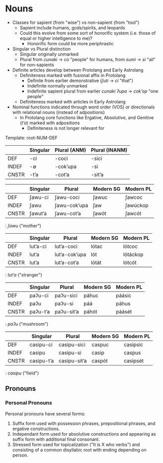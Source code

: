 # Nouns

- Classes for sapient (from "wise") vs non-sapient (from "tool")
    - Sapient include humans, gods/spirits, and leopards
    - Could this evolve from some sort of honorific system (i.e. those of equal or higher intelligence to me)?
        - Honorific form could be more periphrastic
- Singular vs Plural distinction
    - Singular originally unmarked
    - Plural from *cunaki* → *co* "people" for humans, from *sumi* → *si* "all" for non-sapients
- Definite articles develop between Protolang and Early Astrolang
    - Definiteness marked with fusional affix in Protolang
        - Definite from earlier demonstrative (*ʃuti* → *ci* "that")
        - Indefinite normally unmarked
        - Indefinite sapient plural from earlier *cunaki ʔupa* → *cokʼop* "one people"
    - Definiteness marked with articles in Early Astrolang
- Nominal functions indicated through word order (VOS) or directionals with relational nouns (instead of adpositions)
    - In Protolang core functions like Ergative, Absolutive, and Genitive (*tʼa*) marked with adpositions
        - Definiteness is not longer relevant for 

Template: root-NUM-DEF

|       | Singular | Plural (ANM) | Plural (INANM) |
| ---   | ---      | ---          | ---            |
| DEF   | -ci      | -coci        | -sici          |
| INDEF | -∅       | -cokʼupa     | -si            |
| CNSTR | -tʼa     | -cotʼa       | -sitʼa         |

|       | Singular | Plural       | Modern SG | Modern PL |
| ---   | ---      | ---          | ---       | ---       |
| DEF   | ʃawu-ci  | ʃawu-coci    | ʃawuc     | ʃawcoc    |
| INDEF | ʃawu     | ʃawu-cokʼupa | ʃaw       | ʃawúckop  |
| CNSTR | ʃawutʼa  | ʃawu-cotʼa   | ʃawót     | ʃawcót    |
: *ʃawu* ("mother")

|       | Singular | Plural        | Modern SG | Modern PL |
| ---   | ---      | ---           | ---       | ---       |
| DEF   | lutʼa-ci | lutʼa-coci    | lótac     | lótcoc    |
| INDEF | lutʼa    | lutʼa-cokʼupa | lót       | lótáckop  |
| CNSTR | lutʼa    | lutʼa-cotʼa   | lótát     | lótcót    |
: *lutʼa* ("stranger")

|       | Singular | Plural     | Modern SG | Modern PL |
| ---   | ---      | ---        | ---       | ---       |
| DEF   | paʔu-ci  | paʔu-sici  | páhuc     | páásic    |
| INDEF | paʔu     | paʔu-si    | páá       | páhus     |
| CNSTR | paʔu-tʼa | paʔu-sitʼa | páhót     | páásét    |
: *paʔu* ("mushroom")

|       | Singular   | Plural       | Modern SG | Modern PL |
| ---   | ---        | ---          | ---       | ---       |
| DEF   | casipu-ci  | casipu-sici  | caspuc    | casipsic  |
| INDEF | casipu     | casipu-si    | casip     | caspus    |
| CNSTR | casipu-tʼa | casipu-sitʼa | caspót    | casipsét  |
: *casipu* ("field")

## Pronouns

### Personal Pronouns

Personal pronouns have several forms:

1. Suffix form used with possession phrases, prepositional phrases, and ergative constructions.
1. Independant form used for absolutive constructions and appearing as suffix form with additional final consonant.
1. Stressed form used for topicalization ("It is X who verbs") and consisting of a common disyllabic root with ending depending on person.
